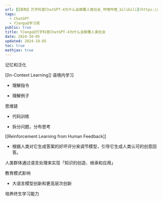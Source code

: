 ```yaml
---
url: [【渐构】万字科普ChatGPT-4为什么会颠覆人类社会_哔哩哔哩_bilibili](https://www.bilibili.com/video/BV1MY4y1R7EN/)
tags:
  - ChatGPT
  - YJango@学习观
public: true
title: YJango@万字科普ChatGPT-4为什么会颠覆人类社会
date: 2024-10-05
updated: 2024-10-05
toc: true
mathjax: true
---
```


记忆和泛化

[[In-Context Learning]] 语境内学习

  + 理解指令

  + 理解例子

思维链

  + 代码训练

  + 拆分问题，分布思考

[[Reinforcement Learning from Human Feedback]]

  + 根据人类对它生成答案的好坏评分来调节模型，引导它生成人类认可的创意回答。

人类群体通过语言处理来实现「知识的创造、继承和应用」

教育模式影响

  + 大语言模型创新和更高层次创新

培养终生学习能力
